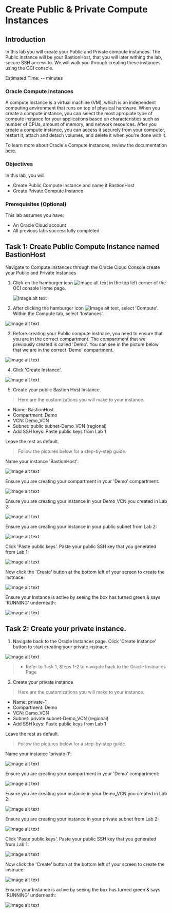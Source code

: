 # Create Public & Private Compute Instances

## Introduction

In this lab you will create your Public and Private compute instances. The Public instance will be your BastionHost, that you will later withing the lab, secure SSH access to. We will walk you through creating these instances using the OCI console.

Estimated Time: -- minutes

### Oracle Compute Instances
A compute instance is a virtual machine (VM), which is an independent computing environment that runs on top of physical hardware. When you create a compute instance, you can select the most apropiate type of compute instance for your applications based on characteristics such as number of CPUs, amount of memory, and network resources. After you create a compute instance, you can access it securely from your computer, restart it, attach and detach volumes, and delete it when you're done with it. 

To learn more about Oracle's Compute Instances, review the documentation [here.](https://docs.oracle.com/en-us/iaas/compute-cloud-at-customer/topics/compute/compute-instances.htm#:~:text=Compute%20Cloud%40Customer%20lets%20you,are%20isolated%20from%20each%20other.) 

### Objectives


In this lab, you will:
* Create Public Compute Instance and name it BastionHost
* Create Private Compute Instance 

### Prerequisites (Optional)


This lab assumes you have:
* An Oracle Cloud account
* All previous labs successfully completed



## Task 1: Create Public Compute Instance named BastionHost

Navigate to Compute Instances through the Oracle Cloud Console create your Public and Private Instances

1. Click on the hamburger icon ![Image alt text](images/sample2.png) in the top left corner of the OCI console Home page. 

	![Image alt text](images/home.png)

	
2. After clicking the hamburger icon ![Image alt text](images/sample2.png), select 'Compute'. Within the Compute tab, select 'Instances'.

  ![Image alt text](images/ConsoleCompute.png)

3. Before creating your Public compute instnace, you need to ensure that you are in the correct compartment. The compartment that we previously created is called 'Demo'. You can see in the picture below that we are in the correct 'Demo' compartment.

![Image alt text](images/consoleCompartment.png)

4. Click 'Create Instance'.

![Image alt text](images/createInstance.png)

5. Create your public Bastion Host Instance. 

> Here are the customizations you will make to your instance.

* Name: BastionHost
* Compartment: Demo
* VCN: Demo_VCN
* Subnet: public subnet-Demo_VCN (regional)
* Add SSH keys: Paste public keys from Lab 1

Leave the rest as default.

>Follow the pictures below for a step-by-step guide.


Name your instance 'BastionHost':

![Image alt text](images/1-bastion-host.png)

Ensure you are creating your compartment in your 'Demo' compartment:

![Image alt text](images/demoCompartment.png)

Ensure you are creating your instance in your Demo_VCN you created in Lab 2:

![Image alt text](images/vcn-in-Demo.png)

Ensure you are creating your instance in your public subnet from Lab 2:

![Image alt text](images/pubSub.png)

Click 'Paste public keys'. Paste your public SSH key that you generated from Lab 1:

![Image alt text](images/pubSSH.png)

Now click the 'Create' button at the bottom left of your screen to create the instnace:

![Image alt text](images/createCompInstance.png)

Ensure your Instance is active by seeing the box has turned green & says 'RUNNING' underneath:

![Image alt text](images/finishedBastionHost.png)

## Task 2: Create your private instance.

1. Navigate back to the Oracle Instances page. Click 'Create Instance' button to start creating your private instnace.

![Image alt text](images/privCreateInstance.png)

>* Refer to Task 1, Steps 1-2 to navigate back to the Oracle Instnaces Page

2. Create your private instance

> Here are the customizations you will make to your instance.

* Name: private-1
* Compartment: Demo
* VCN: Demo_VCN
* Subnet: private subnet-Demo_VCN (regional)
* Add SSH keys: Paste public keys from Lab 1

Leave the rest as default.

>Follow the pictures below for a step-by-step guide.

Name your instance 'private-1':

![Image alt text](images/1-priv-name.png)

Ensure you are creating your compartment in your 'Demo' compartment:

![Image alt text](images/privDemoComp.png)

Ensure you are creating your instance in your Demo_VCN you created in Lab 2:

![Image alt text](images/privVCN.png)

Ensure you are creating your instance in your private subnet from Lab 2:

![Image alt text](images/privSubnet.png)

Click 'Paste public keys'. Paste your public SSH key that you generated from Lab 1:

![Image alt text](images/privSSH.png)

Now click the 'Create' button at the bottom left of your screen to create the instnace:

![Image alt text](images/privCreate.png)

Ensure your Instance is active by seeing the box has turned green & says 'RUNNING' underneath:

![Image alt text](images/privFinished.png)